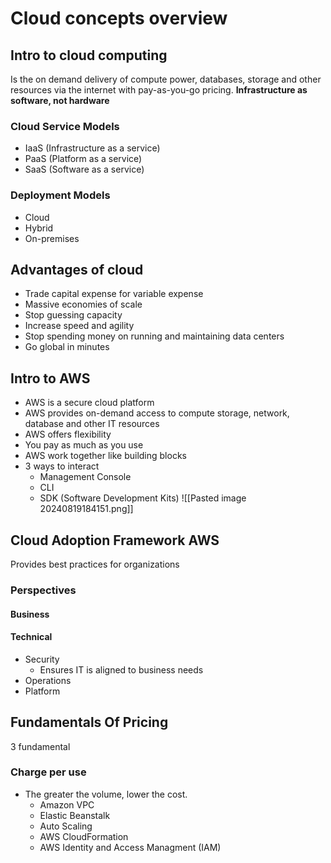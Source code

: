 # Cloud concepts overview
## Intro to cloud computing
Is the on demand delivery of compute power, databases, storage and other resources via the internet with pay-as-you-go pricing. **Infrastructure as software, not hardware**
### Cloud Service Models
- IaaS (Infrastructure as a service)
- PaaS (Platform as a service)
- SaaS (Software as a service)
### Deployment Models
- Cloud
- Hybrid
- On-premises
## Advantages of cloud
- Trade capital expense for variable expense
- Massive economies of scale
- Stop guessing capacity
- Increase speed and agility
- Stop spending money on running and maintaining data centers
- Go global in minutes
## Intro to AWS
- AWS is a secure cloud platform
- AWS provides on-demand access to compute storage, network, database and other IT resources
- AWS offers flexibility
- You pay as much as you use
- AWS work together like building blocks
- 3 ways to interact
	- Management Console
	- CLI
	- SDK (Software Development Kits)
![[Pasted image 20240819184151.png]]

## Cloud Adoption Framework AWS
Provides best practices for organizations

### Perspectives
#### Business

#### Technical
- Security
	- Ensures IT is aligned to business needs
- Operations
- Platform

## Fundamentals Of Pricing
3 fundamental

### Charge per use
- The greater the volume, lower the cost.
	- Amazon VPC
	- Elastic Beanstalk
	- Auto Scaling
	- AWS CloudFormation
	- AWS Identity and Access Managment (IAM)